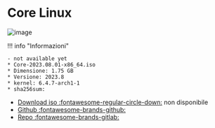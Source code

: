 
# Core Linux

![image](https://github.com/ArchItalia/site/assets/117321045/7572e9c5-c91f-428e-9d8f-f952f7227eb0)




!!! info "Informazioni"

    - not available yet
    * Core-2023.08.01-x86_64.iso
    * Dimensione: 1.75 GB
    * Versione: 2023.8
    * kernel: 6.4.7-arch1-1
    * sha256sum: 

- [Download iso :fontawesome-regular-circle-down:](#) non disponibile 
- [Github :fontawesome-brands-github:](https://github.com/ArchItalia/core-linux)
- [Repo :fontawesome-brands-gitlab:](https://gitlab.com/architalialinux/ai-repo)

